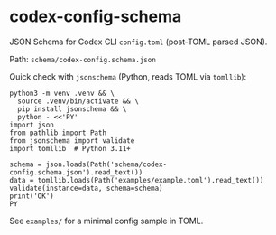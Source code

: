 # codex-config-schema

JSON Schema for Codex CLI `config.toml` (post‑TOML parsed JSON).

Path: `schema/codex-config.schema.json`

Quick check with `jsonschema` (Python, reads TOML via `tomllib`):

```
python3 -m venv .venv && \
  source .venv/bin/activate && \
  pip install jsonschema && \
  python - <<'PY'
import json
from pathlib import Path
from jsonschema import validate
import tomllib  # Python 3.11+

schema = json.loads(Path('schema/codex-config.schema.json').read_text())
data = tomllib.loads(Path('examples/example.toml').read_text())
validate(instance=data, schema=schema)
print('OK')
PY
```

See `examples/` for a minimal config sample in TOML.
